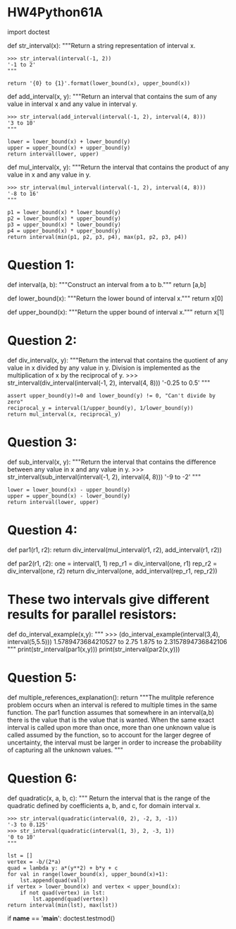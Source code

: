 # HW4Python61A
import doctest

def str_interval(x):
    """Return a string representation of interval x.

    >>> str_interval(interval(-1, 2))
    '-1 to 2'
    """
    
    return '{0} to {1}'.format(lower_bound(x), upper_bound(x))

def add_interval(x, y):
    """Return an interval that contains the sum of any value in interval x and
    any value in interval y.

    >>> str_interval(add_interval(interval(-1, 2), interval(4, 8)))
    '3 to 10'
    """
    
    lower = lower_bound(x) + lower_bound(y)
    upper = upper_bound(x) + upper_bound(y)
    return interval(lower, upper)

def mul_interval(x, y):
    """Return the interval that contains the product of any value in x and any
    value in y.

    >>> str_interval(mul_interval(interval(-1, 2), interval(4, 8)))
    '-8 to 16'
    """
    
    p1 = lower_bound(x) * lower_bound(y)
    p2 = lower_bound(x) * upper_bound(y)
    p3 = upper_bound(x) * lower_bound(y)
    p4 = upper_bound(x) * upper_bound(y)
    return interval(min(p1, p2, p3, p4), max(p1, p2, p3, p4))

# Question 1:
def interval(a, b):
    """Construct an interval from a to b."""
    return [a,b]

def lower_bound(x):
    """Return the lower bound of interval x."""
    return x[0]

def upper_bound(x):
    """Return the upper bound of interval x."""
    return x[1]

# Question 2:
def div_interval(x, y):
    """Return the interval that contains the quotient of any value in x divided
    by any value in y.
    Division is implemented as the multiplication of x by the reciprocal of y.
    >>> str_interval(div_interval(interval(-1, 2), interval(4, 8)))
    '-0.25 to 0.5'
    """
    
    assert upper_bound(y)!=0 and lower_bound(y) != 0, "Can't divide by zero"
    reciprocal_y = interval(1/upper_bound(y), 1/lower_bound(y))
    return mul_interval(x, reciprocal_y)

# Question 3:
def sub_interval(x, y):
    """Return the interval that contains the difference between any value in x
    and any value in y.
    >>> str_interval(sub_interval(interval(-1, 2), interval(4, 8)))
    '-9 to -2'
    """
    
    lower = lower_bound(x) - upper_bound(y)
    upper = upper_bound(x) - lower_bound(y)
    return interval(lower, upper)

# Question 4:

def par1(r1, r2):
    return div_interval(mul_interval(r1, r2), add_interval(r1, r2))

def par2(r1, r2):
    one = interval(1, 1)
    rep_r1 = div_interval(one, r1)
    rep_r2 = div_interval(one, r2)
    return div_interval(one, add_interval(rep_r1, rep_r2))

# These two intervals give different results for parallel resistors:
def do_interval_example(x,y):
    """
    >>> (do_interval_example(interval(3,4), interval(5,5.5)))
    1.5789473684210527 to 2.75
    1.875 to 2.3157894736842106
    """
    print(str_interval(par1(x,y)))
    print(str_interval(par2(x,y)))

# Question 5:
def multiple_references_explanation():
    return """The mulitple reference problem occurs when an interval is refered to multiple times
    in the same function. The par1 function assumes that somewhere in an interval(a,b) there is the value
    that is the value that is wanted. When the same exact interval is called upon more than once, more than one unknown value is called assumed by the
    function, so to account for the larger degree of uncertainty, the interval must be larger in order to increase the probability
    of capturing all the unknown values.
    """

# Question 6:
def quadratic(x, a, b, c):
    """
    Return the interval that is the range of the quadratic defined by
    coefficients a, b, and c, for domain interval x.
    
    >>> str_interval(quadratic(interval(0, 2), -2, 3, -1))
    '-3 to 0.125'
    >>> str_interval(quadratic(interval(1, 3), 2, -3, 1))
    '0 to 10'
    """
    
    lst = []
    vertex = -b/(2*a)
    quad = lambda y: a*(y**2) + b*y + c
    for val in range(lower_bound(x), upper_bound(x)+1):
        lst.append(quad(val))
    if vertex > lower_bound(x) and vertex < upper_bound(x):
        if not quad(vertex) in lst:
            lst.append(quad(vertex))
    return interval(min(lst), max(lst))


if __name__ == '__main__':
    doctest.testmod()

